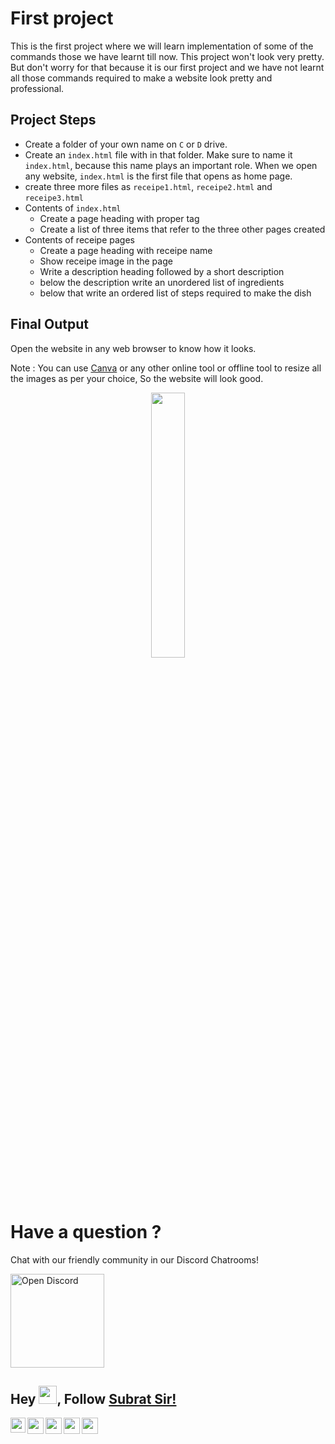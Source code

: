 # First project
This is the first project where we will learn implementation of some of the commands those we have learnt till now. This project won't look very pretty. But don't worry for that because it is our first project and we have not learnt all those commands required to make a website look pretty and professional.

## Project Steps
- Create a folder of your own name on `C` or `D` drive.
- Create an `index.html` file with in that folder. Make sure to name it `index.html`, because this name plays an important role. When we open any website, `index.html` is the first file that opens as home page.
- create three more files as `receipe1.html`, `receipe2.html` and `receipe3.html`
- Contents of `index.html`
  - Create a page heading with proper tag
  - Create a list of three items that refer to the three other pages created
- Contents of receipe pages
  - Create a page heading with receipe name
  - Show receipe image in the page
  - Write a description heading followed by a short description
  - below the description write an unordered list of ingredients
  - below that write an ordered list of steps required to make the dish

## Final Output
Open the website in any web browser to know how it looks.

Note : You can use [Canva](https://www.canva.com/) or any other online tool or offline tool to resize all the images as per your choice, So the website will look good.



<p align="center" width="100%">
    <a href="https://github.com/subratsir/HTML-CSS-JavaScript-Basics/blob/main/HTML-introduction.md">
        <img width="33%" src="https://github.com/subratsir/HTML-CSS-JavaScript-Basics/blob/main/img/next-lesson1.png" width="250px" height="auto" /> 
    </a>
</p>

<p align="center" width="100%">
<h1>Have a question ?</h1>
<p>Chat with our friendly community in our Discord Chatrooms!</p>
<a href="https://discord.gg/KYYWfcVU"><img src="https://quoramarketing.com/wp-content/uploads/2021/08/Fix-Discord-Error-Code-96.jpg" alt="Open Discord" width="150px" height="auto" /></a>
</p>

## Hey <img src="https://github.com/TheDudeThatCode/TheDudeThatCode/blob/master/Assets/Hi.gif" width="29px">, Follow [Subrat Sir!](https://github.com/subratsir) 

<a href="https://in.linkedin.com/in/subratsir">
  <img align="left" width="24px" src="https://cdn.jsdelivr.net/npm/simple-icons@v3/icons/linkedin.svg"  />
</a>
<a href="https://twitter.com/SubratSirIndia">
  <img align="left" width="26px" src="https://cdn.jsdelivr.net/npm/simple-icons@v3/icons/twitter.svg" />
</a>
<a href="mailto:subrat.ku.dash@gmail.com">
  <img align="left" width="26px" src="https://cdn.jsdelivr.net/npm/simple-icons@v3/icons/gmail.svg" />
</a>
<a href="https://www.youtube.com/channel/UCTCmj3TOBxI_5f1J-n7kN5A">
  <img align="left" width="26px" src="https://cdn.jsdelivr.net/npm/simple-icons@v3/icons/youtube.svg" />
</a>
<a href="https://discord.gg/KYYWfcVU">
  <img align="left" width="26px" src="https://cdn.jsdelivr.net/npm/simple-icons@v3/icons/discord.svg" />
</a>

<br />




